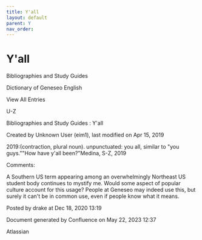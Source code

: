 ```yaml
---
title: Y'all
layout: default
parent: Y
nav_order:
---
```


# Y'all

Bibliographies and Study Guides

Dictionary of Geneseo English

View All Entries

U-Z

Bibliographies and Study Guides : Y'all

Created by  Unknown User (eim1), last modified on Apr 15, 2019

2019:(contraction, plural noun). unpunctuated: you all, similar to &quot;you guys.&quot;&quot;How have y'all been?&quot;Medina, S-Z, 2019

Comments:

A Southern US term appearing among an overwhelmingly Northeast US student body continues to mystify me. Would some aspect of popular culture account for this usage? People at Geneseo may indeed use this, but surely it can't be in common use, even if people know what it means.

Posted by drake at Dec 18, 2020 13:19

Document generated by Confluence on May 22, 2023 12:37

Atlassian
